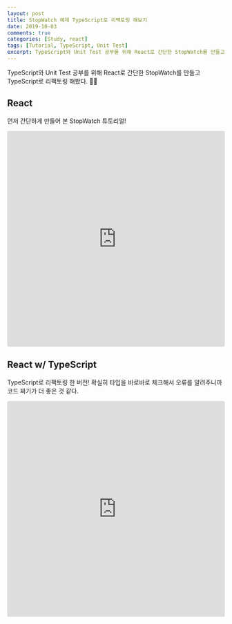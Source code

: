 ```yaml
---
layout: post
title: StopWatch 예제 TypeScript로 리팩토링 해보기
date: 2019-10-03
comments: true
categories: [Study, react]
tags: [Tutorial, TypeScript, Unit Test]
excerpt: TypeScript와 Unit Test 공부를 위해 React로 간단한 StopWatch를 만들고 TypeScript로 리팩토링 해봤다. 👩‍💻
---
```


TypeScript와 Unit Test 공부를 위해 React로 간단한 StopWatch를 만들고 TypeScript로 리팩토링 해봤다. 👩‍💻

## React

먼저 간단하게 만들어 본 StopWatch 튜토리얼!

<iframe src="https://codesandbox.io/embed/laughing-tesla-64six?fontsize=14" title="stopwatch-react" allow="geolocation; microphone; camera; midi; vr; accelerometer; gyroscope; payment; ambient-light-sensor; encrypted-media; usb" style="width:100%; height:500px; border:0; border-radius: 4px; overflow:hidden;" sandbox="allow-modals allow-forms allow-popups allow-scripts allow-same-origin"></iframe>

## React w/ TypeScript

TypeScript로 리팩토링 한 버전! 확실히 타입을 바로바로 체크해서 오류를 알려주니까 코드 짜기가 더 좋은 것 같다.

<iframe src="https://codesandbox.io/embed/festive-faraday-itirf?fontsize=14" title="stopwatch-typescript" allow="geolocation; microphone; camera; midi; vr; accelerometer; gyroscope; payment; ambient-light-sensor; encrypted-media; usb" style="width:100%; height:500px; border:0; border-radius: 4px; overflow:hidden;" sandbox="allow-modals allow-forms allow-popups allow-scripts allow-same-origin"></iframe>
